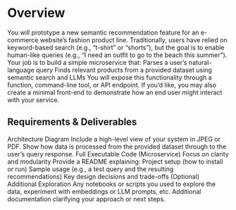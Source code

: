# Overview
You will prototype a new semantic recommendation feature for an e-commerce website’s fashion product line. Traditionally, users have relied on keyword-based search (e.g., “t-shirt” or “shorts”), but the goal is to enable human-like queries (e.g., “I need an outfit to go to the beach this summer”). Your job is to build a simple microservice that:
Parses a user’s natural-language query
Finds relevant products from a provided dataset using semantic search and LLMs
You will expose this functionality through a function, command-line tool, or API endpoint. If you’d like, you may also create a minimal front-end to demonstrate how an end user might interact with your service.
 
## Requirements & Deliverables
Architecture Diagram
Include a high-level view of your system in JPEG or PDF.
Show how data is processed from the provided dataset through to the user’s query response.
Full Executable Code (Microservice)
Focus on clarity and modularity
Provide a README explaining:
Project setup (how to install or run)
Sample usage (e.g., a test query and the resulting recommendations)
Key design decisions and trade-offs
(Optional) Additional Exploration
Any notebooks or scripts you used to explore the data, experiment with embeddings or LLM prompts, etc.
Additional documentation clarifying your approach or next steps.